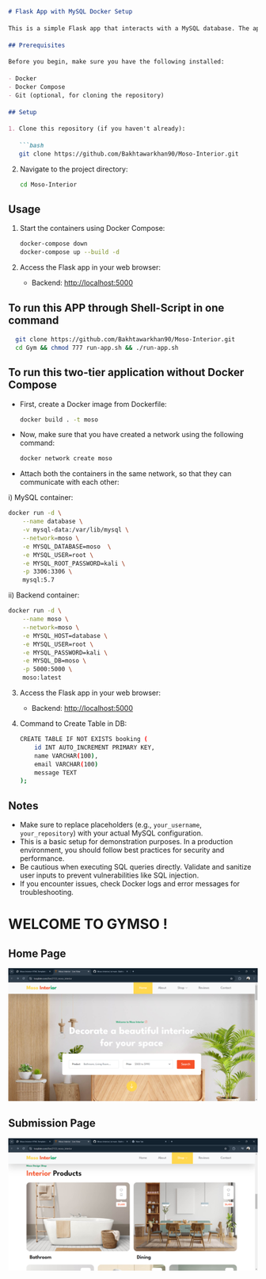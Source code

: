 ```markdown
# Flask App with MySQL Docker Setup

This is a simple Flask app that interacts with a MySQL database. The app allows users to submit booking information, which is then stored in the database.

## Prerequisites

Before you begin, make sure you have the following installed:

- Docker
- Docker Compose
- Git (optional, for cloning the repository)

## Setup

1. Clone this repository (if you haven't already):

   ```bash
   git clone https://github.com/Bakhtawarkhan90/Moso-Interior.git
   ```

2. Navigate to the project directory:

   ```bash
   cd Moso-Interior
   ```

## Usage

1. Start the containers using Docker Compose:

   ```bash
   docker-compose down
   docker-compose up --build -d
   ```

2. Access the Flask app in your web browser:

   - Backend: [http://localhost:5000](http://localhost:5000)

## To run this APP through Shell-Script in one command
 ```bash
   git clone https://github.com/Bakhtawarkhan90/Moso-Interior.git
   cd Gym && chmod 777 run-app.sh && ./run-app.sh
   ```

## To run this two-tier application without Docker Compose

- First, create a Docker image from Dockerfile:

   ```bash
   docker build . -t moso
   ```

- Now, make sure that you have created a network using the following command:

   ```bash
   docker network create moso
   ```

- Attach both the containers in the same network, so that they can communicate with each other:

i) MySQL container:

   ```bash
   docker run -d \
       --name database \
       -v mysql-data:/var/lib/mysql \
       --network=moso \
       -e MYSQL_DATABASE=moso  \
       -e MYSQL_USER=root \
       -e MYSQL_ROOT_PASSWORD=kali \
       -p 3306:3306 \
       mysql:5.7
   ```

ii) Backend container:

   ```bash
   docker run -d \
       --name moso \
       --network=moso \
       -e MYSQL_HOST=database \
       -e MYSQL_USER=root \
       -e MYSQL_PASSWORD=kali \
       -e MYSQL_DB=moso \
       -p 5000:5000 \
       moso:latest
   ```

3. Access the Flask app in your web browser:

   - Backend: [http://localhost:5000](http://localhost:5000)

4. Command to Create Table in DB:

   ```bash
   CREATE TABLE IF NOT EXISTS booking (
       id INT AUTO_INCREMENT PRIMARY KEY,
       name VARCHAR(100),
       email VARCHAR(100)
       message TEXT
   );
   ```

## Notes

- Make sure to replace placeholders (e.g., `your_username`, `your_repository`) with your actual MySQL configuration.
- This is a basic setup for demonstration purposes. In a production environment, you should follow best practices for security and performance.
- Be cautious when executing SQL queries directly. Validate and sanitize user inputs to prevent vulnerabilities like SQL injection.
- If you encounter issues, check Docker logs and error messages for troubleshooting.

# WELCOME TO  GYMSO !

## Home Page
![Home Page](./Screenshot%202025-02-10%20225118.png)

## Submission Page
![Sub Page](./Screenshot%202025-02-10%20225226.png)
